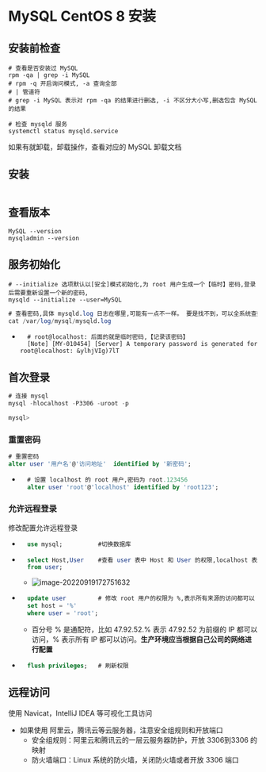 MySQL CentOS 8 安装
===

安装前检查
---

```shell
# 查看是否安装过 MySQL
rpm -qa | grep -i MySQL			
# rpm -q 开启询问模式, -a 查询全部
# | 管道符
# grep -i MySQL 表示对 rpm -qa 的结果进行删选, -i 不区分大小写,删选包含 MySQL 的结果
```

```shell
# 检查 mysqld 服务
systemctl status mysqld.service
```



如果有就卸载，卸载操作，查看对应的 MySQL 卸载文档



安装
---

```shell

```





查看版本
---

```shell
MySQL --version
mysqladmin --version
```



服务初始化
---

```shell
# --initialize 选项默认以[安全]模式初始化,为 root 用户生成一个【临时】密码,登录后需要重新设置一个新的密码,
mysqld --initialize --user=MySQL
```

```sql
# 查看密码,具体 mysqld.log 日志在哪里,可能有一点不一样。 要是找不到，可以全系统查找该日志 find / -name mysqld.log（在 / 目录下,按照名称查找,查找 mysqld.log 的文件）
cat /var/log/mysql/mysqld.log
```

- ```shell
    # root@localhost: 后面的就是临时密码,【记录该密码】
    [Note] [MY-010454] [Server] A temporary password is generated for root@localhost: &ylhjVIg)7lT
    ```



首次登录
---

```sql
# 连接 mysql
mysql -hlocalhost -P3306 -uroot -p

mysql> 
```

### 重置密码

```sql
# 重置密码
alter user '用户名'@'访问地址'  identified by '新密码';
```

- ```sql
    # 设置 localhost 的 root 用户,密码为 root.123456
    alter user 'root'@'localhost' identified by 'root123';
    ```

### 允许远程登录

修改配置允许远程登录

- ```sql
    use mysql;			#切换数据库
    ```

- ```sql
    select Host,User	#查看 user 表中 Host 和 User 的权限,localhost 表示只能本机登录
    from user;
    ```

    - ![image-20220919172751632](https://attach.blog.wen7.online/202209191727688.png)

- ```sql
    update user			# 修改 root 用户的权限为 %,表示所有来源的访问都可以
    set host = '%'
    where user = 'root';
    ```

    - 百分号 % 是通配符，比如 47.92.52.% 表示 47.92.52 为前缀的 IP 都可以访问，% 表示所有 IP 都可以访问。**生产环境应当根据自己公司的网络进行配置**

- ```sql
    flush privileges;	# 刷新权限
    ```



远程访问
---

使用 Navicat，IntelliJ IDEA 等可视化工具访问

- 如果使用 阿里云，腾讯云等云服务器，注意安全组规则和开放端口
    - 安全组规则：阿里云和腾讯云的一层云服务器防护，开放 3306到3306 的映射
    - 防火墙端口：Linux 系统的防火墙，关闭防火墙或者开放 3306 端口

